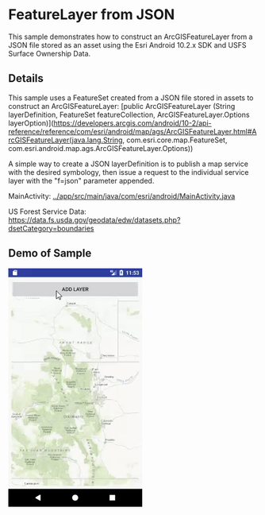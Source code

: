 # FeatureLayer from JSON

This sample demonstrates how to construct an ArcGISFeatureLayer from a JSON file stored as an asset using the Esri Android 10.2.x SDK and USFS Surface Ownership Data.

## Details

This sample uses a FeatureSet created from a JSON file stored in assets to construct an ArcGISFeatureLayer: [public ArcGISFeatureLayer (String layerDefinition, FeatureSet featureCollection, ArcGISFeatureLayer.Options layerOption)](https://developers.arcgis.com/android/10-2/api-reference/reference/com/esri/android/map/ags/ArcGISFeatureLayer.html#ArcGISFeatureLayer(java.lang.String, com.esri.core.map.FeatureSet, com.esri.android.map.ags.ArcGISFeatureLayer.Options))

A simple way to create a JSON layerDefinition is to publish a map service with the desired symbology, then issue a request to the individual service layer with the "f=json" parameter appended.

MainActivity:  [../app/src/main/java/com/esri/android/MainActivity.java](https://github.com/briantwatson/gis-applications/blob/master/Android/FeatureLayerJSON/app/src/main/java/com/esri/android/MainActivity.java)

US Forest Service Data: https://data.fs.usda.gov/geodata/edw/datasets.php?dsetCategory=boundaries

## Demo of Sample
![FeatureLayer to JSON](../../repository-images/FeatureLayerToJSON.gif)
